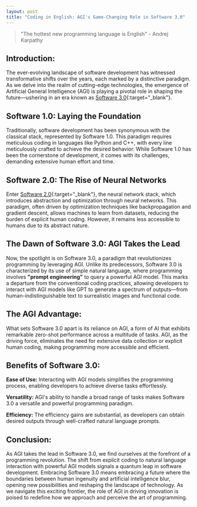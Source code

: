 ```yaml
---
layout: post
title: "Coding in English: AGI's Game-Changing Role in Software 3.0"
---
```


> "The hottest new programming language is English" - Andrej Karpathy

## Introduction:

The ever-evolving landscape of software development has witnessed transformative shifts over the years, each marked by a distinctive paradigm. As we delve into the realm of cutting-edge technologies, the emergence of Artificial General Intelligence (AGI) is playing a pivotal role in shaping the future—ushering in an era known as [Software 3.0](https://divgarg.substack.com/p/software-3){:target="_blank"}.

## Software 1.0: Laying the Foundation

Traditionally, software development has been synonymous with the classical stack, represented by Software 1.0. This paradigm requires meticulous coding in languages like Python and C++, with every line meticulously crafted to achieve the desired behavior. While Software 1.0 has been the cornerstone of development, it comes with its challenges, demanding extensive human effort and time.

## Software 2.0: The Rise of Neural Networks

Enter [Software 2.0](https://karpathy.medium.com/software-2-0-a64152b37c35){:target="_blank"}, the neural network stack, which introduces abstraction and optimization through neural networks. This paradigm, often driven by optimization techniques like backpropagation and gradient descent, allows machines to learn from datasets, reducing the burden of explicit human coding. However, it remains less accessible to humans due to its abstract nature.

## The Dawn of Software 3.0: AGI Takes the Lead

Now, the spotlight is on Software 3.0, a paradigm that revolutionizes programming by leveraging AGI. Unlike its predecessors, Software 3.0 is characterized by its use of simple natural language, where programming involves **"prompt engineering"** to query a powerful AGI model. This marks a departure from the conventional coding practices, allowing developers to interact with AGI models like GPT to generate a spectrum of outputs—from human-indistinguishable text to surrealistic images and functional code.

## The AGI Advantage:

What sets Software 3.0 apart is its reliance on AGI, a form of AI that exhibits remarkable zero-shot performance across a multitude of tasks. AGI, as the driving force, eliminates the need for extensive data collection or explicit human coding, making programming more accessible and efficient.

## Benefits of Software 3.0:

**Ease of Use:** Interacting with AGI models simplifies the programming process, enabling developers to achieve diverse tasks effortlessly.

**Versatility:** AGI's ability to handle a broad range of tasks makes Software 3.0 a versatile and powerful programming paradigm.

**Efficiency:** The efficiency gains are substantial, as developers can obtain desired outputs through well-crafted natural language prompts.

## Conclusion:

As AGI takes the lead in Software 3.0, we find ourselves at the forefront of a programming revolution. The shift from explicit coding to natural language interaction with powerful AGI models signals a quantum leap in software development. Embracing Software 3.0 means embracing a future where the boundaries between human ingenuity and artificial intelligence blur, opening new possibilities and reshaping the landscape of technology. As we navigate this exciting frontier, the role of AGI in driving innovation is poised to redefine how we approach and perceive the art of programming.
